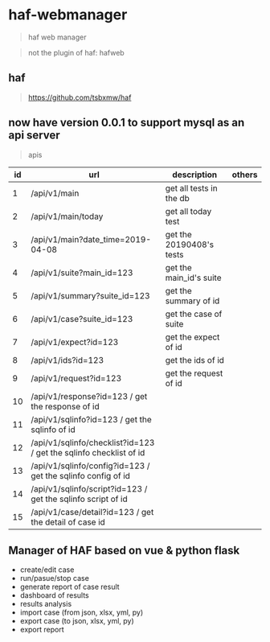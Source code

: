 # haf-webmanager

> haf web manager

> not the plugin of haf: hafweb


## haf

> https://github.com/tsbxmw/haf

## now have version 0.0.1 to support mysql as an api server

> apis

| id | url | description | others |
|----|----|----|----|
|1| /api/v1/main | get all tests in the db | |
|2| /api/v1/main/today | get all today test | |
|3| /api/v1/main?date_time=2019-04-08 | get the 20190408's tests | |
|4| /api/v1/suite?main_id=123 | get the main_id's suite | |
|5| /api/v1/summary?suite_id=123 | get the summary of id | |
|6| /api/v1/case?suite_id=123 | get the case of suite | |
|7| /api/v1/expect?id=123 | get the expect of id | |
|8| /api/v1/ids?id=123 | get the ids of id | |
|9| /api/v1/request?id=123 | get the request of id | |
|10| /api/v1/response?id=123 / get the response of id | |
|11| /api/v1/sqlinfo?id=123 / get the sqlinfo of id | |
|12| /api/v1/sqlinfo/checklist?id=123 / get the sqlinfo checklist of id | |
|13| /api/v1/sqlinfo/config?id=123 / get the sqlinfo config of id | |
|14| /api/v1/sqlinfo/script?id=123 / get the sqlinfo script of id | |
|15| /api/v1/case/detail?id=123 / get the detail of case id | |


## Manager of HAF based on vue & python flask

- create/edit case
- run/pasue/stop case
- generate report of case result
- dashboard of results
- results analysis
- import case (from json, xlsx, yml, py)
- export case (to json, xlsx, yml, py)
- export report
